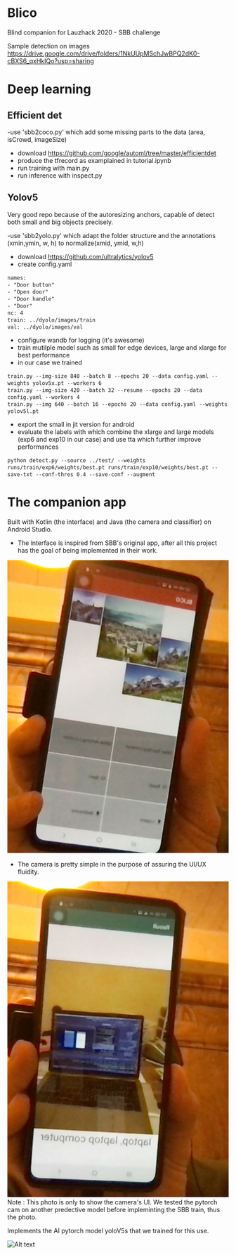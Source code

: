 # Blico
Blind companion for Lauzhack 2020 - SBB challenge

Sample detection on images
https://drive.google.com/drive/folders/1NkUUpMSchJwBPQ2dK0-cBXS6_qxHkIQo?usp=sharing

# Deep learning 

## Efficient det 
-use 'sbb2coco.py' which add some missing parts to the data (area, isCrowd, imageSize)
- download https://github.com/google/automl/tree/master/efficientdet
- produce the tfrecord as examplained in tutorial.ipynb
- run training with main.py 
 - run inference with inspect.py
 
 
 ## Yolov5
 
 Very good repo because of the autoresizing anchors, capable of detect both small and big objects precisely.
 
-use 'sbb2yolo.py' which adapt the folder structure and the annotations (xmin,ymin, w, h) to normalize(xmid, ymid, w,h)
- download https://github.com/ultralytics/yolov5
- create config.yaml
```
names:
- "Door button"
- "Open door"
- "Door handle"
- "Door"
nc: 4
train: ../dyolo/images/train
val: ../dyolo/images/val
```
- configure wandb for logging (it's awesome)
- train mutilple model such as small for edge devices, large and xlarge for best performance 
- in our case we trained
```
train.py --img-size 840 --batch 8 --epochs 20 --data config.yaml --weights yolov5x.pt --workers 6
train.py --img-size 420 --batch 32 --resume --epochs 20 --data config.yaml --workers 4
train.py --img 640 --batch 16 --epochs 20 --data config.yaml --weights yolov5l.pt
```
- export the small in jit version for android
- evaluate the labels with which combine the xlarge and large models (exp6 and exp10 in our case) and use tta which further improve performances
```
python detect.py --source ../test/ --weights runs/train/exp6/weights/best.pt runs/train/exp10/weights/best.pt --save-txt --conf-thres 0.4 --save-conf --augment
 ```


# The companion app

Built with Kotlin (the interface) and Java (the camera and classifier) on Android Studio.

- The interface is inspired from SBB's original app, after all this project has the goal of being implemented in their work.

![Alt text](docpics/6ce3fc45-46a5-445a-909a-6615519a606d.jpg)

- The camera is pretty simple in the purpose of assuring the UI/UX fluidity. 

![Alt text](docpics/669277df-1148-4d87-b28b-d1a834641fcd.jpg)
Note : This photo is only to show the camera's UI. We tested the pytorch cam on another predective model before impleminting the SBB train, thus the photo.

Implements the AI pytorch model yoloV5s that we trained for this use.

![Alt text](screen.PNG)



